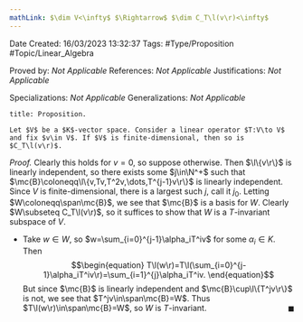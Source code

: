 ```yaml
---
mathLink: $\dim V<\infty$ $\Rightarrow$ $\dim C_T\l(v\r)<\infty$
---
```


<div class="topSpace"></div>

Date Created: 16/03/2023 13:32:37
Tags: #Type/Proposition #Topic/Linear_Algebra

Proved by: <i>Not Applicable</i>
References: <i>Not Applicable</i>
Justifications: <i>Not Applicable</i>

Specializations: <i>Not Applicable</i>
Generalizations: <i>Not Applicable</i>

``` ad-Proposition
title: Proposition.

Let $V$ be a $K$-vector space. Consider a linear operator $T:V\to V$ and fix $v\in V$. If $V$ is finite-dimensional, then so is $C_T\l(v\r)$.

```

<i>Proof.</i> Clearly this holds for $v=0$, so suppose otherwise. Then $\l\{v\r\}$ is linearly independent, so there exists some $j\in\N^+$ such that $\mc{B}\coloneqq\l\{v,Tv,T^2v,\dots,T^{j-1}v\r\}$ is linearly independent. Since $V$ is finite-dimensional, there is a largest such $j$, call it $j_0$. Letting $W\coloneqq\span\mc{B}$, we see that $\mc{B}$ is a basis for $W$. Clearly $W\subseteq C_T\l(v\r)$, so it suffices to show that $W$ is a $T$-invariant subspace of $V$.
* Take $w\in W$, so $w=\sum_{i=0}^{j-1}\alpha_iT^iv$ for some $\alpha_i\in K$. Then
$$\begin{equation}
    T\l(w\r)=T\l(\sum_{i=0}^{j-1}\alpha_iT^iv\r)=\sum_{i=1}^{j}\alpha_iT^iv.
\end{equation}$$
But since $\mc{B}$ is linearly independent and $\mc{B}\cup\l\{T^jv\r\}$ is not, we see that $T^jv\in\span\mc{B}=W$. Thus $T\l(w\r)\in\span\mc{B}=W$, so $W$ is $T$-invariant.<span style="float:right;">$\blacksquare$</span>
